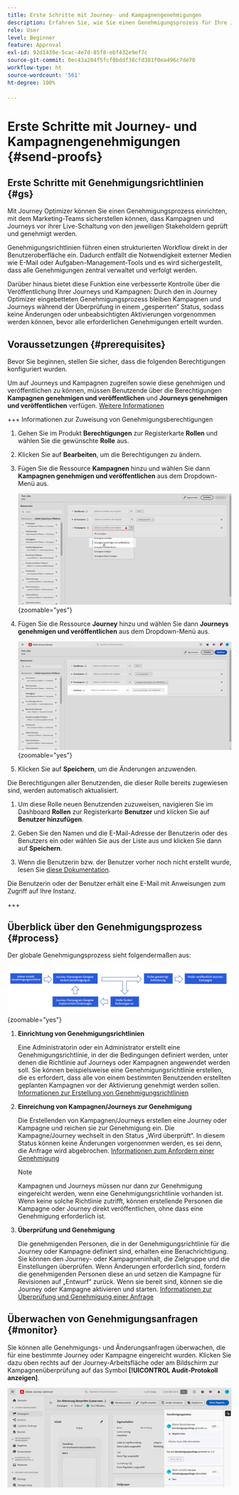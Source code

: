 ```yaml
---
title: Erste Schritte mit Journey- und Kampagnengenehmigungen
description: Erfahren Sie, wie Sie einen Genehmigungsprozess für Ihre Journeys und Kampagnen einrichten.
role: User
level: Beginner
feature: Approval
exl-id: 92d1439e-5cac-4e7d-85f8-ebf432e9ef7c
source-git-commit: 0ec43a204f5fcf0bddf38cfd381f0ea496c7de70
workflow-type: ht
source-wordcount: '561'
ht-degree: 100%

---
```


# Erste Schritte mit Journey- und Kampagnengenehmigungen {#send-proofs}

## Erste Schritte mit Genehmigungsrichtlinien {#gs}

Mit Journey Optimizer können Sie einen Genehmigungsprozess einrichten, mit dem Marketing-Teams sicherstellen können, dass Kampagnen und Journeys vor ihrer Live-Schaltung von den jeweiligen Stakeholdern geprüft und genehmigt werden.

Genehmigungsrichtlinien führen einen strukturierten Workflow direkt in der Benutzeroberfläche ein. Dadurch entfällt die Notwendigkeit externer Medien wie E-Mail oder Aufgaben-Management-Tools und es wird sichergestellt, dass alle Genehmigungen zentral verwaltet und verfolgt werden.

Darüber hinaus bietet diese Funktion eine verbesserte Kontrolle über die Veröffentlichung Ihrer Journeys und Kampagnen: Durch den in Journey Optimizer eingebetteten Genehmigungsprozess bleiben Kampagnen und Journeys während der Überprüfung in einem „gesperrten“ Status, sodass keine Änderungen oder unbeabsichtigten Aktivierungen vorgenommen werden können, bevor alle erforderlichen Genehmigungen erteilt wurden.

## Voraussetzungen {#prerequisites}

Bevor Sie beginnen, stellen Sie sicher, dass die folgenden Berechtigungen konfiguriert wurden.

Um auf Journeys und Kampagnen zugreifen sowie diese genehmigen und veröffentlichen zu können, müssen Benutzende über die Berechtigungen **Kampagnen genehmigen und veröffentlichen** und **Journeys genehmigen und veröffentlichen** verfügen. [Weitere Informationen](../administration/permissions.md)

+++  Informationen zur Zuweisung von Genehmigungsberechtigungen

1. Gehen Sie im Produkt **Berechtigungen** zur Registerkarte **Rollen** und wählen Sie die gewünschte **Rolle** aus.

1. Klicken Sie auf **Bearbeiten**, um die Berechtigungen zu ändern.

1. Fügen Sie die Ressource **Kampagnen** hinzu und wählen Sie dann **Kampagnen genehmigen und veröffentlichen** aus dem Dropdown-Menü aus.

   ![](assets/permissions_approval.png){zoomable="yes"}

1. Fügen Sie die Ressource **Journey** hinzu und wählen Sie dann **Journeys genehmigen und veröffentlichen** aus dem Dropdown-Menü aus.

   ![](assets/permissions_approval_2.png){zoomable="yes"}

1. Klicken Sie auf **Speichern**, um die Änderungen anzuwenden.

Die Berechtigungen aller Benutzenden, die dieser Rolle bereits zugewiesen sind, werden automatisch aktualisiert.

1. Um diese Rolle neuen Benutzenden zuzuweisen, navigieren Sie im Dashboard **Rollen** zur Registerkarte **Benutzer** und klicken Sie auf **Benutzer hinzufügen**.

1. Geben Sie den Namen und die E-Mail-Adresse der Benutzerin oder des Benutzers ein oder wählen Sie aus der Liste aus und klicken Sie dann auf **Speichern**.

1. Wenn die Benutzerin bzw. der Benutzer vorher noch nicht erstellt wurde, lesen Sie [diese Dokumentation](https://experienceleague.adobe.com/de/docs/experience-platform/access-control/abac/permissions-ui/users).

Die Benutzerin oder der Benutzer erhält eine E-Mail mit Anweisungen zum Zugriff auf Ihre Instanz.

+++

## Überblick über den Genehmigungsprozess {#process}

Der globale Genehmigungsprozess sieht folgendermaßen aus:

![](assets/approval-process.png){zoomable="yes"}

1. **Einrichtung von Genehmigungsrichtlinien**

   Eine Administratorin oder ein Administrator erstellt eine Genehmigungsrichtlinie, in der die Bedingungen definiert werden, unter denen die Richtlinie auf Journeys oder Kampagnen angewendet werden soll. Sie können beispielsweise eine Genehmigungsrichtlinie erstellen, die es erfordert, dass alle von einem bestimmten Benutzenden erstellten geplanten Kampagnen vor der Aktivierung genehmigt werden sollen. [Informationen zur Erstellung von Genehmigungsrichtlinien](approval-policies.md)

1. **Einreichung von Kampagnen/Journeys zur Genehmigung**

   Die Erstellenden von Kampagnen/Journeys erstellen eine Journey oder Kampagne und reichen sie zur Genehmigung ein. Die Kampagne/Journey wechselt in den Status „Wird überprüft“. In diesem Status können keine Änderungen vorgenommen werden, es sei denn, die Anfrage wird abgebrochen. [Informationen zum Anfordern einer Genehmigung](request-approval.md)

   >[!NOTE]
   >
   >Kampagnen und Journeys müssen nur dann zur Genehmigung eingereicht werden, wenn eine Genehmigungsrichtlinie vorhanden ist. Wenn keine solche Richtlinie zutrifft, können erstellende Personen die Kampagne oder Journey direkt veröffentlichen, ohne dass eine Genehmigung erforderlich ist.

1. **Überprüfung und Genehmigung**

   Die genehmigenden Personen, die in der Genehmigungsrichtlinie für die Journey oder Kampagne definiert sind, erhalten eine Benachrichtigung. Sie können den Journey- oder Kampagneninhalt, die Zielgruppe und die Einstellungen überprüfen. Wenn Änderungen erforderlich sind, fordern die genehmigenden Personen diese an und setzen die Kampagne für Revisionen auf „Entwurf“ zurück. Wenn sie bereit sind, können sie die Journey oder Kampagne aktivieren und starten. [Informationen zur Überprüfung und Genehmigung einer Anfrage](review-approve-request.md)

## Überwachen von Genehmigungsanfragen {#monitor}

Sie können alle Genehmigungs- und Änderungsanfragen überwachen, die für eine bestimmte Journey oder Kampagne eingereicht wurden. Klicken Sie dazu oben rechts auf der Journey-Arbeitsfläche oder am Bildschirm zur Kampagnenüberprüfung auf das Symbol **[!UICONTROL Audit-Protokoll anzeigen]**.

![](assets/monitor-requests.png)
